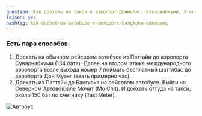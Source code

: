 ```yaml
---
question: Как доехать на такси в аэропорт Донмуанг, Суварнабхуми, Утопао?
ldjson: yes
hashtag: kak-doehat-na-avtobuse-v-aeroport-bangkoka-donmuang
---
```


### Есть пара способов.

1. Доехать на обычном рейсовом автобусе из Паттайи до аэропорта Суварнабхуми (134 бата). Далее на втором этаже международного аэропорта возле выхода номер 7 поймать бесплатный шаттлбас до аэропорта Дон Муанг (ехать примерно час).
2. Доехать из Паттайи до Бангкока на рейсовом автобусе. Выйти на Северном Автовокзале Мочит (Mo Chit). И доехать оттуда на такси, около 150 бат по счетчику (Taxi Meter).


![Автобус](https://pattayafaq.ru/assets/autobus.png)
